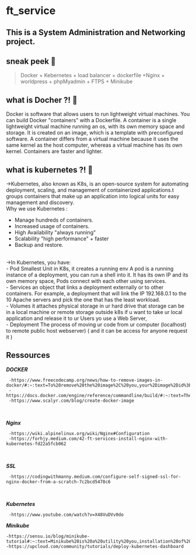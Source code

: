 # ft_service
## This is a System Administration and Networking project.

 ## sneak peek :monocle_face:
  > Docker + Kebernetes + load balancer + dockerfile +Nginx + worldpress + phpMyadmin + FTPS + Minikube
  ## what is Docher ?! :thought_balloon:
 Docker is software that allows users to run lightweight virtual machines. You can build Docker "containers" with a Dockerfile. A container is a single lightweight virtual machine running an os, with its own memory space and storage. It is created on an image, which is a template with preconfigured software. A container differs from a virtual machine because it uses the same kernel as the host computer, whereas a virtual machine has its own kernel. Containers are faster and lighter.
 ## what is kubernetes ?! :thinking:
→Kubernetes, also known as K8s, is an open-source system for automating deployment, scaling, and management of containerized applications.t groups containers that make up an application into logical units for easy management and discovery.
<br>
Why we use Kubernetes : 
<br>
- Manage hundreds of containers.
- Increased usage of containers.
- High Availability "always running"
- Scalability "high performance" + faster
- Backup and restore.
<br>
→In Kubernetes, you have:
<br>
- Pod Smallest Unit in K8s, it creates a running env A pod is a running instance of a deployment, you can run a shell into it. It has its own IP       and its own memory space, Pods connect with each other using services.
 <br>
  - Services an object that links a deployment externally or to other containers. For example, a deployment that will link the IP 192.168.0.1 to the 10 Apache servers and pick the one that has the least workload.
<br>
- Volumes it attaches physical storage in ur hard drive that storage can be in a local machine or remote storage  outside k8s
if u want to take ur local application and release it to ur Users yo use a Web Server,
<br>
- Deployment The process of  moving ur code  from ur computer (localhost) to  remote public host webserver) ( and it can be access for anyone request it )

<br>

## Ressources

***DOCKER***
 
     -https://www.freecodecamp.org/news/how-to-remove-images-in-docker/#:~:text=To%20remove%20the%20image%2C%20you,your%2Dimage%2Did%3E%20.
     -https://docs.docker.com/engine/reference/commandline/build/#:~:text=The%20docker%20build%20command%20builds,a%20file%20in%20the%20context.
     -https://www.scalyr.com/blog/create-docker-image
   
  <br>
  
***Nginx***

     -https://wiki.alpinelinux.org/wiki/Nginx#Configuration
     -https://forhjy.medium.com/42-ft-services-install-nginx-with-kubernetes-fd22a5fcb062
      
  <br>
  
***SSL***

     -https://codingwithmanny.medium.com/configure-self-signed-ssl-for-nginx-docker-from-a-scratch-7c2bcd5478c6
      
   <br>
   
   ***Kubernetes***

     -https://www.youtube.com/watch?v=X48VuDVv0do
   
 ***Minikube*** 
 
    -https://sensu.io/blog/minikube-tutorial#:~:text=Minikube%20is%20a%20utility%20you,installation%20of%20full%2Dblown%20K8s
    -https://upcloud.com/community/tutorials/deploy-kubernetes-dashboard
